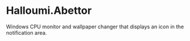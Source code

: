 # Halloumi.Abettor
Windows CPU monitor and wallpaper changer that displays an icon in the notification area.
